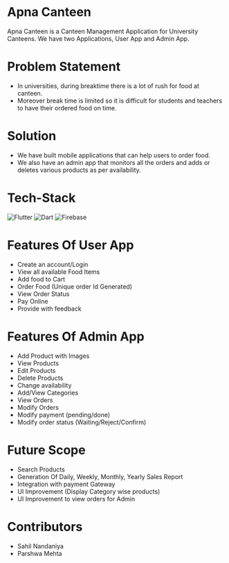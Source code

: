 # Apna Canteen
Apna Canteen is a Canteen Management Application for University Canteens. 
We have two Applications, User App and Admin App.

# Problem Statement

* In universities, during breaktime there is a lot of rush for food at canteen. 
* Moreover break time is limited so it is difficult for students and teachers to have their ordered food on time.

# Solution 
* We have built mobile applications that can help users to order food.
* We also have an admin app that monitors all the orders and adds or deletes various products as per availability.
           
# Tech-Stack

<img alt="Flutter" src="https://img.shields.io/badge/Flutter%20-%2302569B.svg?&style=for-the-badge&logo=Flutter&logoColor=white" />	<img alt="Dart" src="https://img.shields.io/badge/dart-%230175C2.svg?&style=for-the-badge&logo=dart&logoColor=white"/>	<img alt="Firebase" src="https://img.shields.io/badge/firebase%20-%23039BE5.svg?&style=for-the-badge&logo=firebase"/>	         


# Features Of User App

* Create an account/Login
* View all available Food Items
* Add food to Cart
* Order Food (Unique order Id Generated)
* View Order Status
* Pay Online
* Provide with feedback

# Features Of Admin App

* Add Product with Images
* View Products
* Edit Products
* Delete Products
* Change availability
* Add/View Categories
* View Orders
* Modify Orders
* Modify payment (pending/done)
* Modify order status (Waiting/Reject/Confirm)

# Future Scope

* Search Products
* Generation Of Daily, Weekly, Monthly, Yearly Sales Report
* Integration with payment Gateway
* UI Improvement (Display Category wise products)
* UI Improvement to view orders for Admin

# Contributors
* Sahil Nandaniya
* Parshwa Mehta

